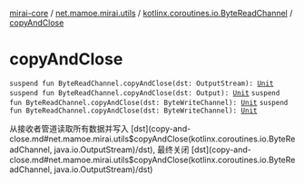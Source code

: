 [mirai-core](../../index.md) / [net.mamoe.mirai.utils](../index.md) / [kotlinx.coroutines.io.ByteReadChannel](index.md) / [copyAndClose](./copy-and-close.md)

# copyAndClose

`suspend fun ByteReadChannel.copyAndClose(dst: OutputStream): `[`Unit`](https://kotlinlang.org/api/latest/jvm/stdlib/kotlin/-unit/index.html)
`suspend fun ByteReadChannel.copyAndClose(dst: Output): `[`Unit`](https://kotlinlang.org/api/latest/jvm/stdlib/kotlin/-unit/index.html)
`suspend fun ByteReadChannel.copyAndClose(dst: ByteWriteChannel): `[`Unit`](https://kotlinlang.org/api/latest/jvm/stdlib/kotlin/-unit/index.html)
`suspend fun ByteReadChannel.copyAndClose(dst: ByteWriteChannel): `[`Unit`](https://kotlinlang.org/api/latest/jvm/stdlib/kotlin/-unit/index.html)

从接收者管道读取所有数据并写入 [dst](copy-and-close.md#net.mamoe.mirai.utils$copyAndClose(kotlinx.coroutines.io.ByteReadChannel, java.io.OutputStream)/dst), 最终关闭 [dst](copy-and-close.md#net.mamoe.mirai.utils$copyAndClose(kotlinx.coroutines.io.ByteReadChannel, java.io.OutputStream)/dst)

